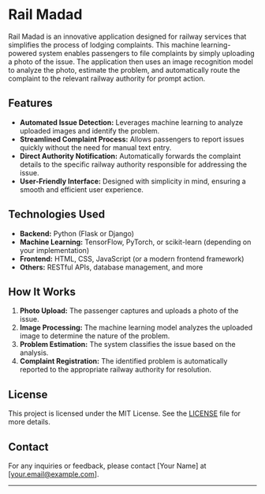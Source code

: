 # Rail Madad

Rail Madad is an innovative application designed for railway services that simplifies the process of lodging complaints. This machine learning-powered system enables passengers to file complaints by simply uploading a photo of the issue. The application then uses an image recognition model to analyze the photo, estimate the problem, and automatically route the complaint to the relevant railway authority for prompt action.

## Features

- **Automated Issue Detection:** Leverages machine learning to analyze uploaded images and identify the problem.
- **Streamlined Complaint Process:** Allows passengers to report issues quickly without the need for manual text entry.
- **Direct Authority Notification:** Automatically forwards the complaint details to the specific railway authority responsible for addressing the issue.
- **User-Friendly Interface:** Designed with simplicity in mind, ensuring a smooth and efficient user experience.

## Technologies Used

- **Backend:** Python (Flask or Django)
- **Machine Learning:** TensorFlow, PyTorch, or scikit-learn (depending on your implementation)
- **Frontend:** HTML, CSS, JavaScript (or a modern frontend framework)
- **Others:** RESTful APIs, database management, and more

## How It Works

1. **Photo Upload:** The passenger captures and uploads a photo of the issue.
2. **Image Processing:** The machine learning model analyzes the uploaded image to determine the nature of the problem.
3. **Problem Estimation:** The system classifies the issue based on the analysis.
4. **Complaint Registration:** The identified problem is automatically reported to the appropriate railway authority for resolution.


## License

This project is licensed under the MIT License. See the [LICENSE](LICENSE) file for more details.

## Contact

For any inquiries or feedback, please contact [Your Name] at [your.email@example.com].

---
